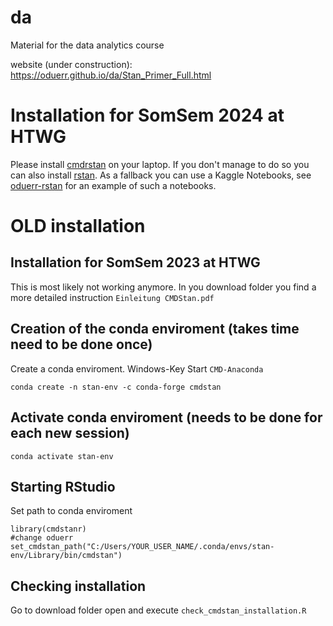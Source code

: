 # da
Material for the data analytics course

website (under construction): https://oduerr.github.io/da/Stan_Primer_Full.html

# Installation for SomSem 2024 at HTWG
Please install [cmdrstan](https://mc-stan.org/cmdstanr/) on your laptop. 
If you don't manage to do so you can also install [rstan](https://mc-stan.org/users/interfaces/rstan). As a fallback 
you can use a Kaggle Notebooks, see [oduerr-rstan](https://www.kaggle.com/code/oduerr/oduerr-rstan) for an example of such a notebooks.


# OLD installation

## Installation for SomSem 2023 at HTWG
This is most likely not working anymore. 
In you download folder you find a more detailed instruction `Einleitung CMDStan.pdf`

## Creation of the conda enviroment (takes time need to be done once)
Create a conda enviroment. Windows-Key Start `CMD-Anaconda`  
```
conda create -n stan-env -c conda-forge cmdstan
```

## Activate conda enviroment (needs to be done for each new session)

```
conda activate stan-env
```

## Starting RStudio
Set path to conda enviroment 
```
library(cmdstanr)
#change oduerr
set_cmdstan_path("C:/Users/YOUR_USER_NAME/.conda/envs/stan-env/Library/bin/cmdstan") 
```

## Checking installation

Go to download folder open and execute `check_cmdstan_installation.R`


